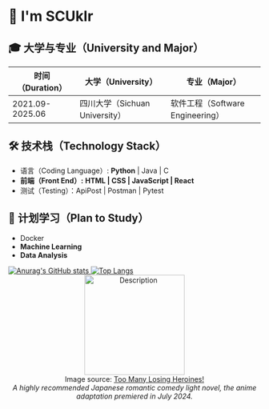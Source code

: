 
# 👋 I'm SCUklr

## 🎓 大学与专业（University and Major）

| 时间（Duration）          | 大学（University）         | 专业（Major）                         |
|-------------------------|-------------------------|-----------------------------------|
| 2021.09-2025.06  | 四川大学（Sichuan University） | 软件工程（Software Engineering）    |


## 🛠 技术栈（Technology Stack）
- 语言（Coding Language）: **Python** | Java | C 
- **前端（Front End）:** **HTML | CSS | JavaScript | React**
- 测试（Testing）：ApiPost | Postman | Pytest

## 🌱 计划学习（Plan to Study）
- Docker
- **Machine Learning**
- **Data Analysis**

<div>
    <a href="https://github.com/anuraghazra/github-readme-stats">
       <img src="https://github-readme-stats.vercel.app/api?username=SCUklr&show_icons=true&theme=light" alt="Anurag's GitHub stats" /> 
    </a>
    <a href="https://github.com/anuraghazra/github-readme-stats">
    <img src="https://github-readme-stats.vercel.app/api/top-langs/?username=SCUklr&layout=compact&theme=light" alt="Top Langs" />
  </a>
</div>

<div align="center">   
  <img src="https://th.bing.com/th/id/OIP.tg7tqjoYDzPZX4iavArcBgHaKk?w=184&h=262&c=7&r=0&o=5&dpr=1.7&pid=1.7" alt="Description" width="200" />
  <br>Image source: <a href="https://en.wikipedia.org/wiki/Too_Many_Losing_Heroines!">Too Many Losing Heroines!</a><br>
  <em>A highly recommended Japanese romantic comedy light novel, the anime adaptation premiered in July 2024.</em>
</div>
